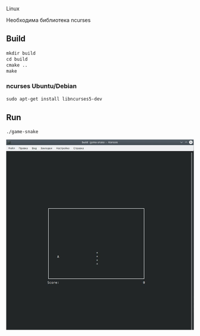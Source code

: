 Linux <p>
Необходима библиотека ncurses
## Build
```
mkdir build
cd build
cmake ..
make
```

### ncurses Ubuntu/Debian
```
sudo apt-get install libncurses5-dev
```


## Run
```
./game-snake
```
![image info](./game-snake.JPG)